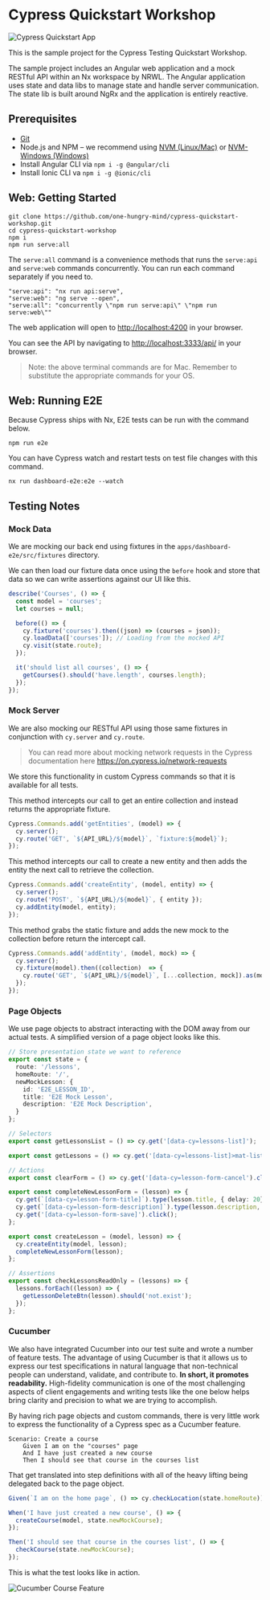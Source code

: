# Cypress Quickstart Workshop

![Cypress Quickstart App](apps/dashboard/src/assets/screenshots/cypress.png)

This is the sample project for the Cypress Testing Quickstart Workshop.

The sample project includes an Angular web application and a mock RESTful API  within an Nx workspace by NRWL. The Angular application uses state and data libs to manage state and handle server communication. The state lib is built around NgRx and the application is entirely reactive. 

## Prerequisites
- [Git](https://git-scm.com/book/en/v2/Getting-Started-Installing-Git)
- Node.js and NPM – we recommend using [NVM (Linux/Mac)](https://github.com/creationix/nvm) or [NVM-Windows (Windows)](https://github.com/coreybutler/nvm-windows)
- Install Angular CLI via `npm i -g @angular/cli`
- Install Ionic CLI va `npm i -g @ionic/cli`

## Web: Getting Started

```
git clone https://github.com/one-hungry-mind/cypress-quickstart-workshop.git
cd cypress-quickstart-workshop
npm i
npm run serve:all
```

The `serve:all` command is a convenience methods that runs the `serve:api` and `serve:web` commands concurrently. You can run each command separately if you need to.

```
"serve:api": "nx run api:serve",
"serve:web": "ng serve --open",
"serve:all": "concurrently \"npm run serve:api\" \"npm run serve:web\""
```

The web application will open to [http://localhost:4200](http://localhost:4200) in your browser.

You can see the API by navigating to [http://localhost:3333/api/](http://localhost:3333/api/) in your browser.

> Note: the above terminal commands are for Mac. Remember to substitute the appropriate commands for your OS.

## Web: Running E2E

Because Cypress ships with Nx, E2E tests can be run with the command below.

```
npm run e2e
```

You can have Cypress watch and restart tests on test file changes with this command.

```
nx run dashboard-e2e:e2e --watch
```

## Testing Notes

### Mock Data
We are mocking our back end using fixtures in the `apps/dashboard-e2e/src/fixtures` directory.

We can then load our fixture data once using the `before` hook and store that data so we can write assertions against our UI like this.

```typescript
describe('Courses', () => {
  const model = 'courses';
  let courses = null;

  before(() => {
    cy.fixture('courses').then((json) => (courses = json));
    cy.loadData(['courses']); // Loading from the mocked API
    cy.visit(state.route);
  });

  it('should list all courses', () => {
    getCourses().should('have.length', courses.length);
  });
});
```

### Mock Server
We are also mocking our RESTful API using those same fixtures in conjunction with `cy.server` and `cy.route`.

> You can read more about mocking network requests in the Cypress documentation here https://on.cypress.io/network-requests

We store this functionality in custom Cypress commands so that it is available for all tests.

This method intercepts our call to get an entire collection and instead returns the appropriate fixture.
```typescript
Cypress.Commands.add('getEntities', (model) => {
  cy.server();
  cy.route('GET', `${API_URL}/${model}`, `fixture:${model}`);
});
```

This method intercepts our call to create a new entity and then adds the entity the next call to retrieve the collection.
```typescript
Cypress.Commands.add('createEntity', (model, entity) => {
  cy.server();
  cy.route('POST', `${API_URL}/${model}`, { entity });
  cy.addEntity(model, entity);
});
```

This method grabs the static fixture and adds the new mock to the collection before return the intercept call.
```typescript
Cypress.Commands.add('addEntity', (model, mock) => {
  cy.server();
  cy.fixture(model).then((collection)  => {
    cy.route('GET', `${API_URL}/${model}`, [...collection, mock]).as(model);
  });
});
```

### Page Objects
We use page objects to abstract interacting with the DOM away from our actual tests. A simplified version of a page object looks like this.

```typescript
// Store presentation state we want to reference
export const state = {
  route: '/lessons',
  homeRoute: '/',
  newMockLesson: {
    id: 'E2E_LESSON_ID',
    title: 'E2E Mock Lesson',
    description: 'E2E Mock Description',
  }
};

// Selectors
export const getLessonsList = () => cy.get('[data-cy=lessons-list]');

export const getLessons = () => cy.get('[data-cy=lessons-list]>mat-list-item');

// Actions
export const clearForm = () => cy.get('[data-cy=lesson-form-cancel').click();

export const completeNewLessonForm = (lesson) => {
  cy.get(`[data-cy=lesson-form-title]`).type(lesson.title, { delay: 20});
  cy.get(`[data-cy=lesson-form-description]`).type(lesson.description, { delay: 20});
  cy.get('[data-cy=lesson-form-save]').click();
};

export const createLesson = (model, lesson) => {
  cy.createEntity(model, lesson);
  completeNewLessonForm(lesson);
};

// Assertions
export const checkLessonsReadOnly = (lessons) => {
  lessons.forEach((lesson) => {
    getLessonDeleteBtn(lesson).should('not.exist');
  });
};
```

### Cucumber
We also have integrated Cucumber into our test suite and wrote a number of feature tests. The advantage of using Cucumber is that it allows us to express our test specifications in natural language that non-technical people can understand, validate, and contribute to. **In short, it promotes readability.** High-fidelity communication is one of the most challenging aspects of client engagements and writing tests like the one below helps bring clarity and precision to what we are trying to accomplish.

By having rich page objects and custom commands, there is very little work to express the functionality of a Cypress spec as a Cucumber feature.

```
Scenario: Create a course
    Given I am on the "courses" page
    And I have just created a new course
    Then I should see that course in the courses list
```

That get translated into step definitions with all of the heavy lifting being delegated back to the page object.

```typescript
Given(`I am on the home page`, () => cy.checkLocation(state.homeRoute));

When('I have just created a new course', () => {
  createCourse(model, state.newMockCourse);
});

Then('I should see that course in the courses list', () => {
  checkCourse(state.newMockCourse);
});
```

This is what the test looks like in action.

![Cucumber Course Feature](apps/dashboard/src/assets/screenshots/course-feature.png)
